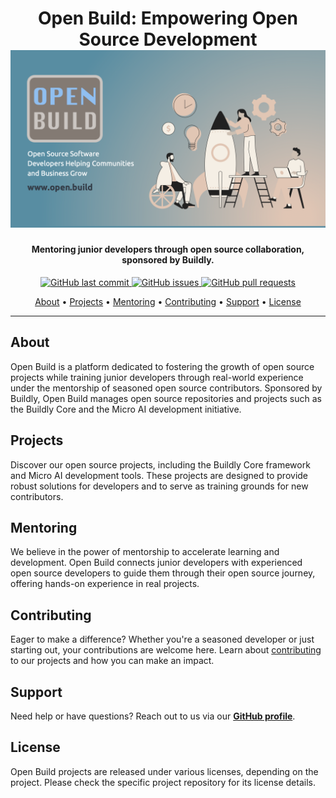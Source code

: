 <h1 align="center">
  Open Build: Empowering Open Source Development
  <br>
  <a href="https://github.com/open-build"><img src="https://github.com/open-build/.github/blob/main/OpenBuild.png?raw=true" alt="Open Build Logo"></a>
</h1>

<h4 align="center">Mentoring junior developers through open source collaboration, sponsored by Buildly.</h4>

<p align="center">
    <a href="https://github.com/open-build/BabbleBeaver/commits/master">
    <img src="https://img.shields.io/github/last-commit/open-build/BabbleBeaver.svg?style=flat-square&logo=github&logoColor=white"
         alt="GitHub last commit">
    <a href="https://github.com/open-build/BabbleBeaver/issues">
    <img src="https://img.shields.io/github/issues-raw/open-build/BabbleBeaver.svg?style=flat-square&logo=github&logoColor=white"
         alt="GitHub issues">
    <a href="https://github.com/open-build/BabbleBeaver/pulls">
    <img src="https://img.shields.io/github/issues-pr-raw/open-build/BabbleBeaver.svg?style=flat-square&logo=github&logoColor=white"
         alt="GitHub pull requests">
</p>
      
<p align="center">
  <a href="#about">About</a> •
  <a href="#projects">Projects</a> •
  <a href="#mentoring">Mentoring</a> •
  <a href="#contributing">Contributing</a> •
  <a href="#support">Support</a> •
  <a href="#license">License</a>
</p>
</div>

---

## About

Open Build is a platform dedicated to fostering the growth of open source projects while training junior developers through real-world experience under the mentorship of seasoned open source contributors. Sponsored by Buildly, Open Build manages open source repositories and projects such as the Buildly Core and the Micro AI development initiative.

## Projects

Discover our open source projects, including the Buildly Core framework and Micro AI development tools. These projects are designed to provide robust solutions for developers and to serve as training grounds for new contributors.

## Mentoring

We believe in the power of mentorship to accelerate learning and development. Open Build connects junior developers with experienced open source developers to guide them through their open source journey, offering hands-on experience in real projects.

## Contributing

Eager to make a difference? Whether you're a seasoned developer or just starting out, your contributions are welcome here. Learn about [contributing](https://github.com/openbuild/docs/CONTRIBUTING.md) to our projects and how you can make an impact.

## Support

Need help or have questions? Reach out to us via our **[GitHub profile](https://github.com/openbuild)**.

## License

Open Build projects are released under various licenses, depending on the project. Please check the specific project repository for its license details.

